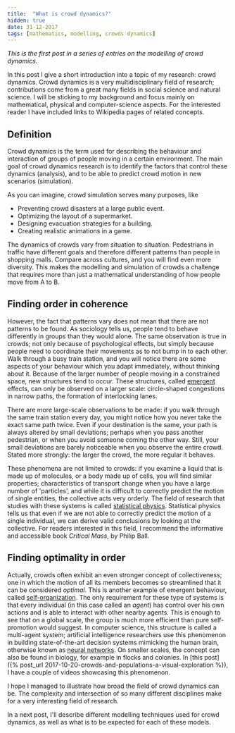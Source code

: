 ```yaml
---
title:  "What is crowd dynamics?"
hidden: true
date: 31-12-2017
tags: [mathematics, modelling, crowds dynamics]
---
```

*This is the first post in a series of entries on the modelling of crowd dynamics.*

In this post I give a short introduction into a topic of my research: crowd dynamics.
Crowd dynamics is a very multidisciplinary field of research; contributions come from a great many fields in social science and natural science.
I will be sticking to my background and focus mainly on mathematical, physical and computer-science aspects.
For the interested reader I have included links to Wikipedia pages of related concepts.

## Definition
Crowd dynamics is the term used for describing the behaviour and interaction of groups of people moving in a certain environment. The main goal of crowd dynamics research is to identify the factors that control these dynamics (analysis), and to be able to predict crowd motion in new scenarios (simulation).

As you can imagine, crowd simulation serves many purposes, like

* Preventing crowd disasters at a large public event.
* Optimizing the layout of a supermarket.
* Designing evacuation strategies for a building.
* Creating realistic animations in a game.

The dynamics of crowds vary from situation to situation. Pedestrians in traffic have different goals and therefore different patterns than people in shopping malls.
Compare across cultures, and you will find even more diversity. This makes the modelling and simulation of crowds a challenge that requires more than just a mathematical understanding of how people move from A to B.
<!--more-->

## Finding order in coherence
However, the fact that patterns vary does not mean that there are not patterns to be found. As sociology tells us, people tend to behave differently in groups than they would alone. The same observation is true in crowds; not only because of psychological effects, but simply because people need to coordinate their movements as to not bump in to each other. Walk through a busy train station, and you will notice there are some aspects of your behaviour which you adapt immediately, without thinking about it.
Because of the larger number of people moving in a constrained space, new structures tend to occur. These structures, called [emergent](https://en.wikipedia.org/wiki/Emergence) effects, can only be observed on a larger scale: circle-shaped congestions in narrow paths, the formation of interlocking lanes.

There are more large-scale observations to be made: if you walk through the same train station every day, you might notice how you never take the exact same path twice. Even if your destination is the same, your path is always altered by small deviations; perhaps when you pass another pedestrian, or when you avoid someone coming the other way.
Still, your small deviations are barely noticeable when you observe the entire crowd. Stated more strongly: the larger the crowd, the more regular it behaves.

These phenomena are not limited to crowds: if you examine a liquid that is made up of molecules, or a body made up of cells, you will find similar properties; characteristics of transport change when you have a large number of 'particles', and
while it is difficult to correctly predict the motion of single entities, the collective acts very orderly.
The field of research that studies with these systems is called [statistical physics](https://en.wikipedia.org/wiki/Statistical_physics).
Statistical physics tells us that even if we are not able to correctly predict the motion of a single individual, we can derive valid conclusions by looking at the collective.
For readers interested in this field, I recommend the informative and accessible book *Critical Mass*, by Philip Ball.

## Finding optimality in order
Actually, crowds often exhibit an even stronger concept of collectiveness; one in which the motion of all its members becomes so streamlined that it can be considered *optimal*. This is another example of emergent behaviour, called [self-organization](https://en.wikipedia.org/wiki/Self-organization).
The only requirement for these type of systems is that every individual (in this case called an *agent*) has control over his own actions and is able to interact with other nearby agents. This is enough to see that on a global scale, the group is much more efficient than pure self-promotion would suggest. In computer science, this structure is called a multi-agent system; artificial intelligence researchers use this phenomenon in building state-of-the-art decision systems mimicking the human brain, otherwise known as [neural networks](https://en.wikipedia.org/wiki/Artificial_neural_network).
On smaller scales, the concept can also be found in biology, for example in flocks and colonies. In [this post]({% post_url 2017-10-20-crowds-and-populations-a-visual-exploration %}), I have a couple of videos showcasing this phenomenon.

I hope I managed to illustrate how broad the field of crowd dynamics can be. The complexity and intersection of so many different disciplines make for a very interesting field of research.

In a next post, I'll describe different modelling techniques used for crowd dynamics, as well as what is to be expected for each of these models.
